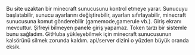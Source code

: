 Bu site uzaktan bir minecraft sunucusunu kontrol etmeye yarar. Sunucuyu başlatabilir, sunucu ayarlarını değiştirebilir, ayarları sıfırlayabilir, minecraft sunucusuna
komut gönderebilir (gamemode,gamerule vb.). Giriş ekranı mevcuttur. Şifreyi bilmeyen panele giriş yapamaz. Token tarzı bir sistemle bunu sağladım. GitHuba yükleyebilmek için
minecraft sunucusunun kalsörünü silmek zorunda kaldım. api/server dizini o yüzden büyük oranda eksik. 
